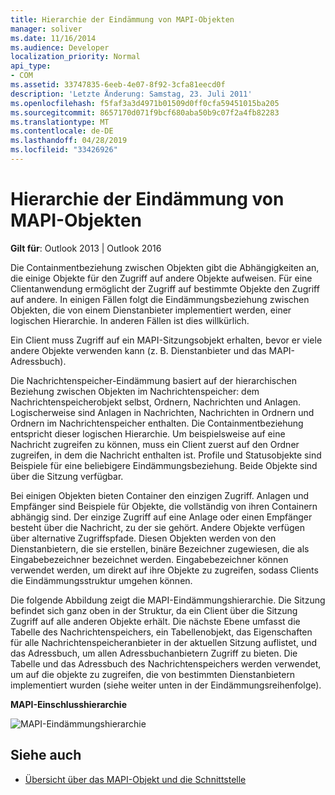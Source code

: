 ```yaml
---
title: Hierarchie der Eindämmung von MAPI-Objekten
manager: soliver
ms.date: 11/16/2014
ms.audience: Developer
localization_priority: Normal
api_type:
- COM
ms.assetid: 33747835-6eeb-4e07-8f92-3cfa81eecd0f
description: 'Letzte Änderung: Samstag, 23. Juli 2011'
ms.openlocfilehash: f5faf3a3d4971b01509d0ff0cfa59451015ba205
ms.sourcegitcommit: 8657170d071f9bcf680aba50b9c07f2a4fb82283
ms.translationtype: MT
ms.contentlocale: de-DE
ms.lasthandoff: 04/28/2019
ms.locfileid: "33426926"
---
```

# <a name="mapi-object-containment-hierarchy"></a>Hierarchie der Eindämmung von MAPI-Objekten
  
**Gilt für**: Outlook 2013 | Outlook 2016 
  
Die Containmentbeziehung zwischen Objekten gibt die Abhängigkeiten an, die einige Objekte für den Zugriff auf andere Objekte aufweisen. Für eine Clientanwendung ermöglicht der Zugriff auf bestimmte Objekte den Zugriff auf andere. In einigen Fällen folgt die Eindämmungsbeziehung zwischen Objekten, die von einem Dienstanbieter implementiert werden, einer logischen Hierarchie. In anderen Fällen ist dies willkürlich. 
  
Ein Client muss Zugriff auf ein MAPI-Sitzungsobjekt erhalten, bevor er viele andere Objekte verwenden kann (z. B. Dienstanbieter und das MAPI-Adressbuch).
  
Die Nachrichtenspeicher-Eindämmung basiert auf der hierarchischen Beziehung zwischen Objekten im Nachrichtenspeicher: dem Nachrichtenspeicherobjekt selbst, Ordnern, Nachrichten und Anlagen. Logischerweise sind Anlagen in Nachrichten, Nachrichten in Ordnern und Ordnern im Nachrichtenspeicher enthalten. Die Containmentbeziehung entspricht dieser logischen Hierarchie. Um beispielsweise auf eine Nachricht zugreifen zu können, muss ein Client zuerst auf den Ordner zugreifen, in dem die Nachricht enthalten ist. Profile und Statusobjekte sind Beispiele für eine beliebigere Eindämmungsbeziehung. Beide Objekte sind über die Sitzung verfügbar. 
  
Bei einigen Objekten bieten Container den einzigen Zugriff. Anlagen und Empfänger sind Beispiele für Objekte, die vollständig von ihren Containern abhängig sind. Der einzige Zugriff auf eine Anlage oder einen Empfänger besteht über die Nachricht, zu der sie gehört. Andere Objekte verfügen über alternative Zugriffspfade. Diesen Objekten werden von den Dienstanbietern, die sie erstellen, binäre Bezeichner zugewiesen, die als Eingabebezeichner bezeichnet werden. Eingabebezeichner können verwendet werden, um direkt auf ihre Objekte zu zugreifen, sodass Clients die Eindämmungsstruktur umgehen können. 
  
Die folgende Abbildung zeigt die MAPI-Eindämmungshierarchie. Die Sitzung befindet sich ganz oben in der Struktur, da ein Client über die Sitzung Zugriff auf alle anderen Objekte erhält. Die nächste Ebene umfasst die Tabelle des Nachrichtenspeichers, ein Tabellenobjekt, das Eigenschaften für alle Nachrichtenspeicheranbieter in der aktuellen Sitzung auflistet, und das Adressbuch, um allen Adressbuchanbietern Zugriff zu bieten. Die Tabelle und das Adressbuch des Nachrichtenspeichers werden verwendet, um auf die objekte zu zugreifen, die von bestimmten Dienstanbietern implementiert wurden (siehe weiter unten in der Eindämmungsreihenfolge).
  
**MAPI-Einschlusshierarchie**
  
![MAPI-Eindämmungshierarchie](media/amapi_41.gif "MAPI-Eindämmungshierarchie")
  
## <a name="see-also"></a>Siehe auch

- [Übersicht über das MAPI-Objekt und die Schnittstelle](mapi-object-and-interface-overview.md)


